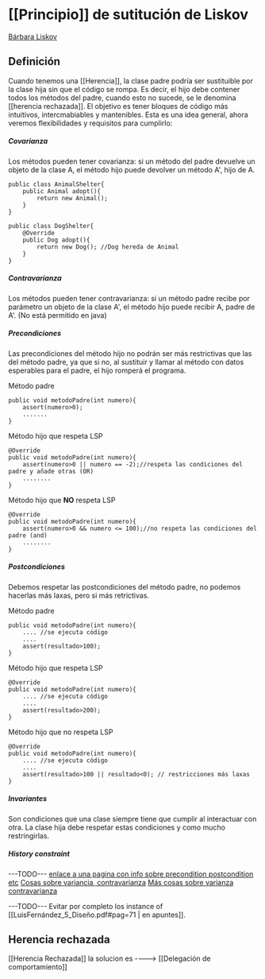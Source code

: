 

# [[Principio]] de sutitución de Liskov
[Bárbara Liskov](https://es.wikipedia.org/wiki/Barbara_Liskov)

## Definición

Cuando tenemos una [[Herencia]], la clase padre podría ser sustituible por la clase hija sin que el código se rompa. Es decir, el hijo debe contener todos los métodos del padre, cuando esto no sucede, se le denomina [[herencia rechazada]]. El objetivo es tener bloques de código más intuitivos, intercmabiables y mantenibles.
Esta es una idea general, ahora veremos flexibilidades y requisitos para cumplirlo:
##### Covarianza
Los métodos pueden tener covarianza: si un método del padre devuelve un objeto de la clase A, el método hijo puede devolver un método A', hijo de A.
```
public class AnimalShelter{
	public Animal adopt(){
		return new Animal();
	}
}

public class DogShelter{
	@Override
	public Dog adopt(){
		return new Dog(); //Dog hereda de Animal
	}
}
```

##### Contravarianza
Los métodos pueden tener contravarianza: si un método padre recibe por parámetro un objeto de la clase A', el método hijo puede recibir A, padre de A'.
(No está permitido en java)
##### Precondiciones
Las precondiciones del método hijo no podrán ser más restrictivas que las del método padre, ya que si no, al sustituir y llamar al método con datos esperables para el padre, el hijo romperá el programa.

Método padre
```
public void metodoPadre(int numero){
	assert(numero>0);
	.......
}
```
Método hijo que respeta LSP
```
@Override
public void metodoPadre(int numero){
	assert(numero>0 || numero == -2);//respeta las condiciones del padre y añade otras (OR)
	........
}
```
Método hijo que **NO** respeta LSP
```
@Override
public void metodoPadre(int numero){
	assert(numero>0 && numero <= 100);//no respeta las condiciones del padre (and)
	........
}
```
##### Postcondiciones
Debemos respetar las postcondiciones del método padre, no podemos hacerlas más laxas, pero si más retrictivas.

Método padre
```
public void metodoPadre(int numero){
	.... //se ejecuta código
	....
	assert(resultado>100);
}
```
Método hijo que respeta LSP
```
@Override
public void metodoPadre(int numero){
	.... //se ejecuta código
	....
	assert(resultado>200);
}
```
Método hijo que no respeta LSP
```
@Override
public void metodoPadre(int numero){
	.... //se ejecuta código
	....
	assert(resultado>100 || resultado<0); // restricciones más laxas
}
```

##### Invariantes
Son condiciones que una clase siempre tiene que cumplir al interactuar con otra. La clase hija debe respetar estas condiciones y como mucho restringirlas.

##### History constraint
---TODO---
[enlace a una pagina con info sobre precondition postcondition etc](https://objectcomputing.com/resources/publications/sett/september-2011-design-by-contract-in-java-with-google)
[Cosas sobre variancia, contravarianza](https://typealias.com/concepts/contravariance/)
[Más cosas sobre varianza contravarianza](https://en.wikipedia.org/wiki/Covariance_and_contravariance_(computer_science)#Inheritance_in_object-oriented_languages)

---TODO---
Evitar por completo los instance of [[LuisFernández_5_Diseño.pdf#pag=71 | en apuntes]].
## Herencia rechazada
[[Herencia Rechazada]] la solucion es ----> [[Delegación de comportamiento]]






